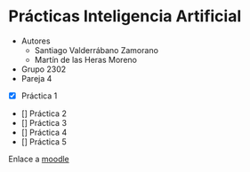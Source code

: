 # Prácticas Inteligencia Artificial

  * Autores
      - Santiago Valderrábano Zamorano
      - Martín de las Heras Moreno
  * Grupo 2302
  * Pareja 4

  - [x] Práctica 1
  - [] Práctica 2
  - [] Práctica 3
  - [] Práctica 4
  - [] Práctica 5

  Enlace a [moodle](https://moodle.uam.es/course/view.php?id=62174)
